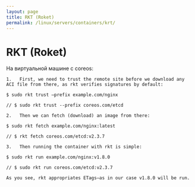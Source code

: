 ```yaml
---
layout: page
title: RKT (Roket)
permalink: /linux/servers/containers/krt/
---
```


# RKT (Roket)


На виртуальной машине с coreos:


    1.	 First, we need to trust the remote site before we download any ACI file from there, as rkt verifies signatures by default:

    $ sudo rkt trust –prefix example.com/nginx

    // $ sudo rkt trust --prefix coreos.com/etcd

    2.	 Then we can fetch (download) an image from there:

    $ sudo rkt fetch example.com/nginx:latest

    // $ rkt fetch coreos.com/etcd:v2.3.7

    3.	 Then running the container with rkt is simple:

    $ sudo rkt run example.com/nginx:v1.8.0

    // $ sudo rkt run coreos.com/etcd:v2.3.7

    As you see, rkt appropriates ETags—as in our case v1.8.0 will be run.
